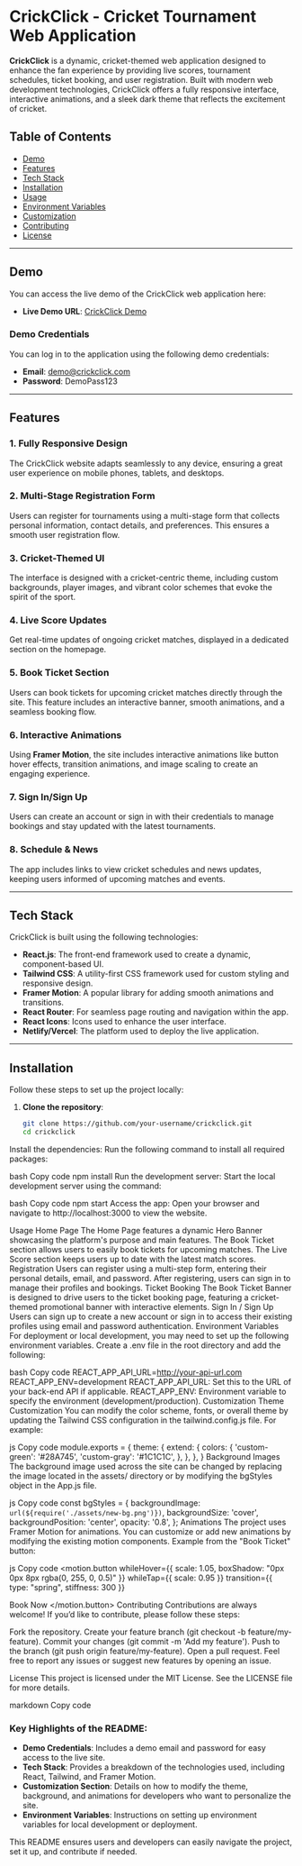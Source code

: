 # CrickClick - Cricket Tournament Web Application

**CrickClick** is a dynamic, cricket-themed web application designed to enhance the fan experience by providing live scores, tournament schedules, ticket booking, and user registration. Built with modern web development technologies, CrickClick offers a fully responsive interface, interactive animations, and a sleek dark theme that reflects the excitement of cricket.

## **Table of Contents**
- [Demo](#demo)
- [Features](#features)
- [Tech Stack](#tech-stack)
- [Installation](#installation)
- [Usage](#usage)
- [Environment Variables](#environment-variables)
- [Customization](#customization)
- [Contributing](#contributing)
- [License](#license)

---

## **Demo**

You can access the live demo of the CrickClick web application here:

- **Live Demo URL**: [CrickClick Demo](https://your-live-demo-link.netlify.app)

### **Demo Credentials**

You can log in to the application using the following demo credentials:

- **Email**: demo@crickclick.com
- **Password**: DemoPass123

---

## **Features**

### **1. Fully Responsive Design**
The CrickClick website adapts seamlessly to any device, ensuring a great user experience on mobile phones, tablets, and desktops.

### **2. Multi-Stage Registration Form**
Users can register for tournaments using a multi-stage form that collects personal information, contact details, and preferences. This ensures a smooth user registration flow.

### **3. Cricket-Themed UI**
The interface is designed with a cricket-centric theme, including custom backgrounds, player images, and vibrant color schemes that evoke the spirit of the sport.

### **4. Live Score Updates**
Get real-time updates of ongoing cricket matches, displayed in a dedicated section on the homepage.

### **5. Book Ticket Section**
Users can book tickets for upcoming cricket matches directly through the site. This feature includes an interactive banner, smooth animations, and a seamless booking flow.

### **6. Interactive Animations**
Using **Framer Motion**, the site includes interactive animations like button hover effects, transition animations, and image scaling to create an engaging experience.

### **7. Sign In/Sign Up**
Users can create an account or sign in with their credentials to manage bookings and stay updated with the latest tournaments.

### **8. Schedule & News**
The app includes links to view cricket schedules and news updates, keeping users informed of upcoming matches and events.

---

## **Tech Stack**

CrickClick is built using the following technologies:

- **React.js**: The front-end framework used to create a dynamic, component-based UI.
- **Tailwind CSS**: A utility-first CSS framework used for custom styling and responsive design.
- **Framer Motion**: A popular library for adding smooth animations and transitions.
- **React Router**: For seamless page routing and navigation within the app.
- **React Icons**: Icons used to enhance the user interface.
- **Netlify/Vercel**: The platform used to deploy the live application.

---

## **Installation**

Follow these steps to set up the project locally:

1. **Clone the repository**:
   ```bash
   git clone https://github.com/your-username/crickclick.git
   cd crickclick
Install the dependencies: Run the following command to install all required packages:

bash
Copy code
npm install
Run the development server: Start the local development server using the command:

bash
Copy code
npm start
Access the app: Open your browser and navigate to http://localhost:3000 to view the website.

Usage
Home Page
The Home Page features a dynamic Hero Banner showcasing the platform's purpose and main features.
The Book Ticket section allows users to easily book tickets for upcoming matches.
The Live Score section keeps users up to date with the latest match scores.
Registration
Users can register using a multi-step form, entering their personal details, email, and password. After registering, users can sign in to manage their profiles and bookings.
Ticket Booking
The Book Ticket Banner is designed to drive users to the ticket booking page, featuring a cricket-themed promotional banner with interactive elements.
Sign In / Sign Up
Users can sign up to create a new account or sign in to access their existing profiles using email and password authentication.
Environment Variables
For deployment or local development, you may need to set up the following environment variables. Create a .env file in the root directory and add the following:

bash
Copy code
REACT_APP_API_URL=http://your-api-url.com
REACT_APP_ENV=development
REACT_APP_API_URL: Set this to the URL of your back-end API if applicable.
REACT_APP_ENV: Environment variable to specify the environment (development/production).
Customization
Theme Customization
You can modify the color scheme, fonts, or overall theme by updating the Tailwind CSS configuration in the tailwind.config.js file. For example:

js
Copy code
module.exports = {
  theme: {
    extend: {
      colors: {
        'custom-green': '#28A745',
        'custom-gray': '#1C1C1C',
      },
    },
  },
}
Background Images
The background image used across the site can be changed by replacing the image located in the assets/ directory or by modifying the bgStyles object in the App.js file.

js
Copy code
const bgStyles = {
  backgroundImage: `url(${require('./assets/new-bg.png')})`,
  backgroundSize: 'cover',
  backgroundPosition: 'center',
  opacity: '0.8',
};
Animations
The project uses Framer Motion for animations. You can customize or add new animations by modifying the existing motion components. Example from the "Book Ticket" button:

js
Copy code
<motion.button
  whileHover={{ scale: 1.05, boxShadow: "0px 0px 8px rgba(0, 255, 0, 0.5)" }}
  whileTap={{ scale: 0.95 }}
  transition={{ type: "spring", stiffness: 300 }}
>
  Book Now
</motion.button>
Contributing
Contributions are always welcome! If you’d like to contribute, please follow these steps:

Fork the repository.
Create your feature branch (git checkout -b feature/my-feature).
Commit your changes (git commit -m 'Add my feature').
Push to the branch (git push origin feature/my-feature).
Open a pull request.
Feel free to report any issues or suggest new features by opening an issue.

License
This project is licensed under the MIT License. See the LICENSE file for more details.

markdown
Copy code

### Key Highlights of the README:
- **Demo Credentials**: Includes a demo email and password for easy access to the live site.
- **Tech Stack**: Provides a breakdown of the technologies used, including React, Tailwind, and Framer Motion.
- **Customization Section**: Details on how to modify the theme, background, and animations for developers who want to personalize the site.
- **Environment Variables**: Instructions on setting up environment variables for local development or deployment. 

This README ensures users and developers can easily navigate the project, set it up, and contribute if needed.





